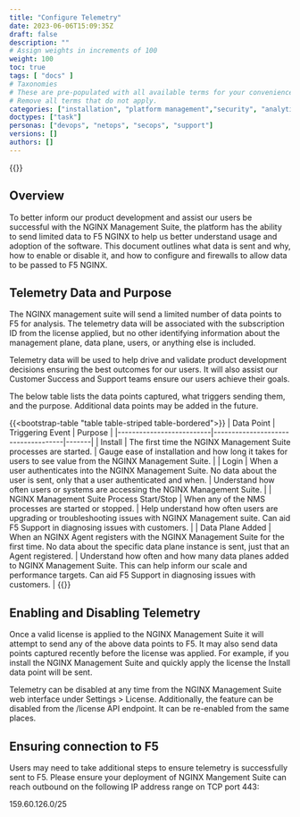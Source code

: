 ```yaml
---
title: "Configure Telemetry"
date: 2023-06-06T15:09:35Z
draft: false
description: ""
# Assign weights in increments of 100
weight: 100
toc: true
tags: [ "docs" ]
# Taxonomies
# These are pre-populated with all available terms for your convenience.
# Remove all terms that do not apply.
categories: ["installation", "platform management","security", "analytics"]
doctypes: ["task"]
personas: ["devops", "netops", "secops", "support"]
versions: []
authors: []
---
```


{{<custom-styles>}}

## Overview

To better inform our product development and assist our users be successful with the NGINX Management Suite, the platform has the ability to send limited data to F5 NGINX to help us better understand usage and adoption of the software. This document outlines what data is sent and why, how to enable or disable it, and how to configure and firewalls to allow data to be passed to F5 NGINX.

## Telemetry Data and Purpose

The NGINX management suite will send a limited number of data points to F5 for analysis. The telemetry data will be associated with the subscription ID from the license applied, but no other identifying information about the management plane, data plane, users, or anything else is included.

Telemetry data will be used to help drive and validate product development decisions ensuring the best outcomes for our users. It will also assist our Customer Success and Support teams ensure our users achieve their goals.

The below table lists the data points captured, what triggers sending them, and the purpose. Additional data points may be added in the future.

{{<bootstrap-table "table table-striped table-bordered">}}
| Data Point            | Triggering Event                            | Purpose |
|--------------------------|------------------------------------|-------|
| Install | The first time the NGINX Management Suite processes are started. | Gauge ease of installation and how long it takes for users to see value from the NGINX Management Suite. |
| Login | When a user authenticates into the NGINX Management Suite. No data about the user is sent, only that a user authenticated and when. | Understand how often users or systems are accessing the NGINX Management Suite. |
| NGINX Management Suite Process Start/Stop | When any of the NMS processes are started or stopped. | Help understand how often users are upgrading or troubleshooting issues with NGINX Management suite. Can aid F5 Support in diagnosing issues with customers. |
| Data Plane Added      | When an NGINX Agent registers with the NGINX Management Suite for the first time. No data about the specific data plane instance is sent, just that an Agent registered. | Understand how often and how many data planes added to NGINX Management Suite. This can help inform our scale and performance targets. Can aid F5 Support in diagnosing issues with customers. |
{{</bootstrap-table>}}

## Enabling and Disabling Telemetry

Once a valid license is applied to the NGINX Management Suite it will attempt to send any of the above data points to F5. It may also send data points captured recently before the license was applied. For example, if you install the NGINX Management Suite and quickly apply the license the Install data point will be sent.

Telemetry can be disabled at any time from the NGINX Management Suite web interface under Settings > License. Additionally, the feature can be disabled from the /license API endpoint. It can be re-enabled from the same places.

## Ensuring connection to F5

Users may need to take additional steps to ensure telemetry is successfully sent to F5.
Please ensure your deployment of NGINX Mangement Suite can reach outbound on the following IP address range on TCP port 443: 

159.60.126.0/25